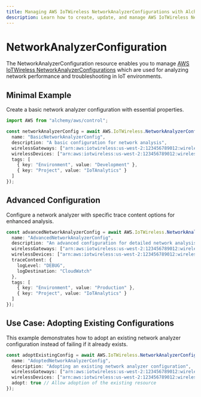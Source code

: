 ```yaml
---
title: Managing AWS IoTWireless NetworkAnalyzerConfigurations with Alchemy
description: Learn how to create, update, and manage AWS IoTWireless NetworkAnalyzerConfigurations using Alchemy Cloud Control.
---
```


# NetworkAnalyzerConfiguration

The NetworkAnalyzerConfiguration resource enables you to manage [AWS IoTWireless NetworkAnalyzerConfigurations](https://docs.aws.amazon.com/iotwireless/latest/userguide/) which are used for analyzing network performance and troubleshooting in IoT environments.

## Minimal Example

Create a basic network analyzer configuration with essential properties.

```ts
import AWS from "alchemy/aws/control";

const networkAnalyzerConfig = await AWS.IoTWireless.NetworkAnalyzerConfiguration("basicConfig", {
  name: "BasicNetworkAnalyzerConfig",
  description: "A basic configuration for network analysis",
  wirelessGateways: ["arn:aws:iotwireless:us-west-2:123456789012:wireless-gateway/abcd1234"],
  wirelessDevices: ["arn:aws:iotwireless:us-west-2:123456789012:wireless-device/xyz5678"],
  tags: [
    { key: "Environment", value: "Development" },
    { key: "Project", value: "IoTAnalytics" }
  ]
});
```

## Advanced Configuration

Configure a network analyzer with specific trace content options for enhanced analysis.

```ts
const advancedNetworkAnalyzerConfig = await AWS.IoTWireless.NetworkAnalyzerConfiguration("advancedConfig", {
  name: "AdvancedNetworkAnalyzerConfig",
  description: "An advanced configuration for detailed network analysis",
  wirelessGateways: ["arn:aws:iotwireless:us-west-2:123456789012:wireless-gateway/abcd1234"],
  wirelessDevices: ["arn:aws:iotwireless:us-west-2:123456789012:wireless-device/xyz5678"],
  traceContent: {
    logLevel: "DEBUG",
    logDestination: "CloudWatch"
  },
  tags: [
    { key: "Environment", value: "Production" },
    { key: "Project", value: "IoTAnalytics" }
  ]
});
```

## Use Case: Adopting Existing Configurations

This example demonstrates how to adopt an existing network analyzer configuration instead of failing if it already exists.

```ts
const adoptExistingConfig = await AWS.IoTWireless.NetworkAnalyzerConfiguration("adoptConfig", {
  name: "AdoptedNetworkAnalyzerConfig",
  description: "Adopting an existing network analyzer configuration",
  wirelessGateways: ["arn:aws:iotwireless:us-west-2:123456789012:wireless-gateway/abcd1234"],
  wirelessDevices: ["arn:aws:iotwireless:us-west-2:123456789012:wireless-device/xyz5678"],
  adopt: true // Allow adoption of the existing resource
});
```